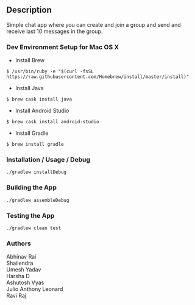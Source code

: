 ## Description
Simple chat app where you can create and join a group and send and receive last 10 messages in the group.

### Dev Environment Setup for Mac OS X

* Install Brew

```
$ /usr/bin/ruby -e "$(curl -fsSL https://raw.githubusercontent.com/Homebrew/install/master/install)"
```

* Install Java

```
$ brew cask install java
```

* Install Android Studio

```
$ brew cask install android-studio
```

* Install Gradle

```
$ brew install gradle
```

### Installation / Usage / Debug

```
./gradlew installDebug
```

### Building the App

```
./gradlew assembleDebug
```

### Testing the App

```
./gradlew clean test
```

### Authors
Abhinav Rai <br>
Shailendra <br>
Umesh Yadav<br>
Harsha D <br>
Ashutosh Vyas<br>
Julio Anthony Leonard <br>
Ravi Raj <br>
